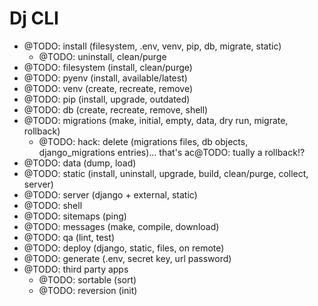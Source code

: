 # Dj CLI

- @TODO: install (filesystem, .env, venv, pip, db, migrate, static)
    - @TODO: uninstall, clean/purge
- @TODO: filesystem (install, clean/purge)
- @TODO: pyenv (install, available/latest)
- @TODO: venv (create, recreate, remove)
- @TODO: pip (install, upgrade, outdated)
- @TODO: db (create, recreate, remove, shell)
- @TODO: migrations (make, initial, empty, data, dry run, migrate, rollback)
    - @TODO: hack: delete (migrations files, db objects, django_migrations entries)… that's ac@TODO: tually a rollback!?
- @TODO: data (dump, load)
- @TODO: static (install, uninstall, upgrade, build, clean/purge, collect, server)
- @TODO: server (django + external, static)
- @TODO: shell
- @TODO: sitemaps (ping)
- @TODO: messages (make, compile, download)
- @TODO: qa (lint, test)
- @TODO: deploy (django, static, files, on remote)
- @TODO: generate (.env, secret key, url password)
- @TODO: third party apps
    - @TODO: sortable (sort)
    - @TODO: reversion (init)
